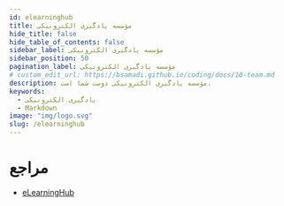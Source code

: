 ```yaml
---
id: elearninghub
title: مؤسسه یادگیری الکترونیکی
hide_title: false
hide_table_of_contents: false
sidebar_label: مؤسسه یادگیری الکترونیکی
sidebar_position: 50
pagination_label: مؤسسه یادگیری الکترونیکی
# custom_edit_url: https://bsamadi.github.io/coding/docs/10-team.md
description: مؤسسه یادگیری الکترونیکی دوست شما است.
keywords:
  - یادگیری الکترونیکی
  - Markdown
image: "img/logo.svg"
slug: /elearninghub
---
```


# مراجع
- [eLearningHub](https://github.com/elearninghub)
